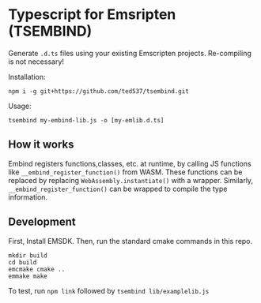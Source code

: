 # Typescript for Emsripten (TSEMBIND)

Generate `.d.ts` files using your existing Emscripten projects.
Re-compiling is not necessary!

Installation:
```
npm i -g git+https://github.com/ted537/tsembind.git
```

Usage:
```
tsembind my-embind-lib.js -o [my-emlib.d.ts]
```

## How it works

Embind registers functions,classes, etc. at runtime,
by calling JS functions like `__embind_register_function()` from WASM.
These functions can be replaced by replacing `WebAssembly.instantiate()` 
with a wrapper.
Similarly, `__embind_register_function()` can be wrapped
to compile the type information.

## Development

First, Install EMSDK. Then, run the standard cmake commands in this repo.

```
mkdir build
cd build
emcmake cmake ..
emmake make
```

To test, run `npm link` followed by `tsembind lib/examplelib.js`
